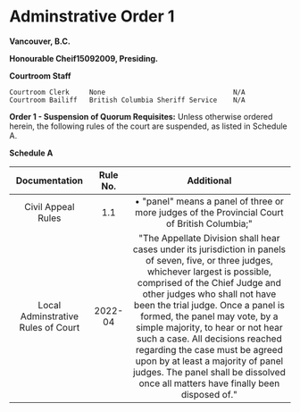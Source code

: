 # Adminstrative Order 1

**Vancouver, B.C.**

**Honourable Cheif15092009, Presiding.**

**Courtroom Staff**
```
Courtroom Clerk     None                                N/A
Courtroom Bailiff   British Columbia Sheriff Service    N/A
```

**Order 1 - Suspension of Quorum Requisites:** Unless otherwise ordered herein, the following rules of the court are suspended, as listed in Schedule A.

**Schedule A**

| Documentation | Rule No. | Additional |
| :---: | :---: | :---: |
| Civil Appeal Rules | 1.1 | • "panel" means a panel of three or more judges of the Provincial Court of British Columbia;"|
| Local Adminstrative Rules of Court | 2022-04 | "The Appellate Division shall hear cases under its jurisdiction in panels of seven, five, or three judges, whichever largest is possible, comprised of the Chief Judge and other judges who shall not have been the trial judge. Once a panel is formed, the panel may vote, by a simple majority, to hear or not hear such a case. All decisions reached regarding the case must be agreed upon by at least a majority of panel judges. The panel shall be dissolved once all matters have finally been disposed of." |
